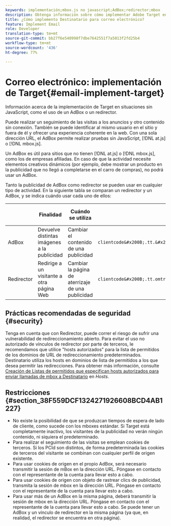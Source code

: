 ```yaml
---
keywords: implementación;mbox.js no javascript;AdBox;redirector;mbox
description: Obtenga información sobre cómo implementar Adobe Target en situaciones que no sean de JavaScript, como el uso de un adbox o un redirector.
title: ¿Cómo implemento Destinatario para correo electrónico?
feature: Implement Email
role: Developer
translation-type: tm+mt
source-git-commit: bb27f6e540998f7dbe7642551f7a5013f2fd25b4
workflow-type: tm+mt
source-wordcount: '436'
ht-degree: 77%

---
```



# Correo electrónico: implementación de Target{#email-implement-target}

Información acerca de la implementación de Target en situaciones sin JavaScript, como el uso de un AdBox o un redirector.

Puede realizar un seguimiento de las visitas a los anuncios y otro contenido sin conexión. También se puede identificar al mismo usuario en el sitio y fuera de él y ofrecer una experiencia coherente en la web. Con una sola dirección URL, el AdBox permite realizar pruebas sin JavaScript, [!DNL at.js] o [!DNL mbox.js].

Un AdBox es útil para sitios que no tienen [!DNL at.js] o [!DNL mbox.js], como los de empresas afiliadas. En caso de que la actividad necesite elementos creativos dinámicos (por ejemplo, debe mostrar un producto en la publicidad que no llegó a completarse en el carro de compras), no podrá usar un AdBox.

Tanto la publicidad de AdBox como redirector se pueden usar en cualquier tipo de actividad. En la siguiente tabla se comparan un redirector y un AdBox, y se indica cuándo usar cada uno de ellos:

|  | Finalidad | Cuándo se utiliza | Estructura de la dirección URL | Tipo de oferta | Contenido de la oferta |
|--- |--- |--- |--- |--- |--- |
| AdBox | Devuelve distintas imágenes a la publicidad | Cambiar el contenido de una publicidad | `clientcode&#x200B;.tt.&#x200B;omtrdc&#x200B;.net/&#x200B;m2&#x200B;/&#x200B;clientcode/ubox/&#x200B;image?` | oferta de redireccionamiento | Dirección URL de una imagen |
| Redirector | Redirige a un visitante a otra página Web | Cambiar la página de aterrizaje de una publicidad | `clientcode&#x200B;.tt.omtrdc.net/&#x200B;m2/clientcode&#x200B;/ubox/page?` | oferta de redireccionamiento | Dirección URL de una página |

## Prácticas recomendadas de seguridad {#security}

Tenga en cuenta que con Redirector, puede correr el riesgo de sufrir una vulnerabilidad de redireccionamiento abierto. Para evitar el uso no autorizado de vínculos de redirector por parte de terceros, le recomendamos que utilice &quot;hosts autorizados&quot; para la lista de permitidos de los dominios de URL de redireccionamiento predeterminados. Destinatario utiliza los hosts en dominios de lista de permitidos a los que desea permitir las redirecciones. Para obtener más información, consulte [Creación de Listas de permitidos que especifican hosts autorizados para enviar llamadas de mbox a Destinatario](/help/administrating-target/hosts.md#allowlist) en *Hosts*.

## Restricciones {#section_38F559DCF1324271926608BCD4AB1227}

* No existe la posibilidad de que se produzcan tiempos de espera de lado de cliente, como sucede con los mboxes estándar. Si Target está completamente inactivo, los visitantes de la publicidad no verán ningún contenido, ni siquiera el predeterminado.
* Para realizar el seguimiento de las visitas se emplean cookies de terceros. Si los PCId son distintos, de forma predeterminada las cookies de terceros del visitante se combinan con cualquier perfil de origen existente.
* Para usar cookies de origen en el propio AdBox, será necesario transmitir la sesión de mBox en la dirección URL. Póngase en contacto con el representante de la cuenta para llevar esto a cabo.
* Para usar cookies de origen con objeto de rastrear clics de publicidad, transmita la sesión de mbox en la dirección URL. Póngase en contacto con el representante de la cuenta para llevar esto a cabo.
* Para usar más de un AdBox en la misma página, deberá transmitir la sesión de mbox en la dirección URL. Póngase en contacto con el representante de la cuenta para llevar esto a cabo. Se puede tener un AdBox y un vínculo de redirector en la misma página (ya que, en realidad, el redirector se encuentra en otra página).